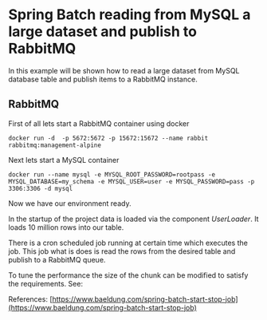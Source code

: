 # Spring Batch reading from MySQL a large dataset and publish to RabbitMQ

In this example will be shown how to read a large dataset from MySQL database table and publish items to a RabbitMQ instance.


## RabbitMQ

First of all lets start a RabbitMQ container using docker

    docker run -d  -p 5672:5672 -p 15672:15672 --name rabbit rabbitmq:management-alpine

Next lets start a MySQL container

    docker run --name mysql -e MYSQL_ROOT_PASSWORD=rootpass -e MYSQL_DATABASE=my_schema -e MYSQL_USER=user -e MYSQL_PASSWORD=pass -p 3306:3306 -d mysql
    
Now we have our environment ready.

In the startup of the project data is  loaded via the component *UserLoader*. It loads 10 million rows into our table.

There is a cron scheduled job running at certain time which executes the job. This job what is does is read the rows from the desired table and publish to a RabbitMQ queue.

To tune the performance the size of the chunk can be modified to satisfy the requirements. See: 




References:
[https://www.baeldung.com/spring-batch-start-stop-job](https://www.baeldung.com/spring-batch-start-stop-job)


